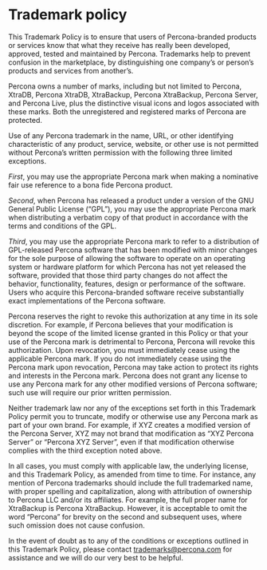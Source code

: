 # Trademark policy

This Trademark Policy is to ensure that users of Percona-branded products or
services know that what they receive has really been developed, approved,
tested and maintained by Percona. Trademarks help to prevent confusion in the
marketplace, by distinguishing one company’s or person’s products and
services from another’s.

Percona owns a number of marks, including but not limited to Percona, XtraDB,
Percona XtraDB, XtraBackup, Percona XtraBackup, Percona Server, and Percona
Live, plus the distinctive visual icons and logos associated with these marks.
Both the unregistered and registered marks of Percona are protected.

Use of any Percona trademark in the name, URL, or other identifying
characteristic of any product, service, website, or other use is not permitted
without Percona’s written permission with the following three limited
exceptions.

*First*, you may use the appropriate Percona mark when making a nominative fair
use reference to a bona fide Percona product.

*Second*, when Percona has released a product under a version of the GNU
General Public License (“GPL”), you may use the appropriate Percona mark when
distributing a verbatim copy of that product in accordance with the terms and
conditions of the GPL.

*Third*, you may use the appropriate Percona mark to refer to a distribution of
GPL-released  Percona software that has been modified with minor changes for
the sole purpose of allowing the software to operate on an operating system or
hardware platform for which Percona has not yet released the software, provided
that those third party changes do not affect the behavior, functionality,
features, design or performance of the software. Users who acquire this
Percona-branded software receive substantially exact implementations of the
Percona software.

Percona reserves the right to revoke this authorization at any time in its sole
discretion. For example, if Percona believes that your modification is beyond
the scope of the limited license granted in this Policy or that your use of the
Percona mark is detrimental to Percona, Percona will revoke this authorization.
Upon revocation, you must immediately cease using the applicable Percona mark.
If you do not immediately cease using the Percona mark upon revocation, Percona
may take action to protect its rights and interests in the Percona mark.
Percona does not grant any license to use any Percona mark for any other
modified versions of Percona software; such use will require our prior written
permission.

Neither trademark law nor any of the exceptions set forth in this Trademark
Policy permit you to truncate, modify or otherwise use any Percona mark as part
of your own brand. For example, if XYZ creates a modified version of the
Percona Server, XYZ may not brand that modification as “XYZ Percona Server” or
“Percona XYZ Server”, even if that modification otherwise complies with the
third exception noted above.

In all cases, you must comply with applicable law, the underlying license, and
this Trademark Policy, as amended from time to time. For instance, any mention
of Percona trademarks should include the full trademarked name, with proper
spelling and capitalization, along with attribution of ownership to Percona LLC
and/or its affiliates. For example, the full proper name for XtraBackup is
Percona XtraBackup. However, it is acceptable to omit the word “Percona” for
brevity on the second and subsequent uses, where such omission does not cause
confusion.

In the event of doubt as to any of the conditions or exceptions outlined in
this Trademark Policy, please contact [trademarks@percona.com](mailto:trademarks@percona.com) for assistance and
we will do our very best to be helpful.
